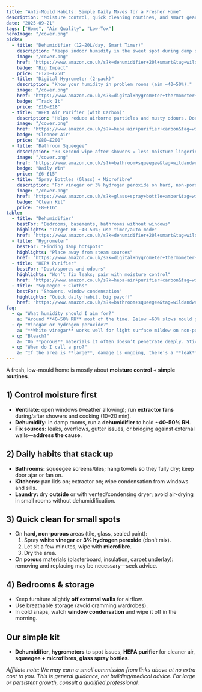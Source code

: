 ```yaml
---
title: "Anti-Mould Habits: Simple Daily Moves for a Fresher Home"
description: "Moisture control, quick cleaning routines, and smart gear to cut musty smells and mould growth—without drama."
date: "2025-09-21"
tags: ["Home", "Air Quality", "Low-Tox"]
heroImage: "/cover.png"
picks:
  - title: "Dehumidifier (12–20L/day, Smart Timer)"
    description: "Keeps indoor humidity in the sweet spot during damp seasons."
    image: "/cover.png"
    href: "https://www.amazon.co.uk/s?k=dehumidifier+20l+smart&tag=wildandwell0c-21"
    badge: "Big Impact"
    price: "£120–£250"
  - title: "Digital Hygrometer (2-pack)"
    description: "Know your humidity in problem rooms (aim ~40–50%)."
    image: "/cover.png"
    href: "https://www.amazon.co.uk/s?k=digital+hygrometer+thermometer+indoor&tag=wildandwell0c-21"
    badge: "Track It"
    price: "£10–£18"
  - title: "HEPA Air Purifier (with Carbon)"
    description: "Helps reduce airborne particles and musty odours. Doesn’t fix moisture."
    image: "/cover.png"
    href: "https://www.amazon.co.uk/s?k=hepa+air+purifier+carbon&tag=wildandwell0c-21"
    badge: "Cleaner Air"
    price: "£80–£200"
  - title: "Bathroom Squeegee"
    description: "30-second wipe after showers = less moisture lingering."
    image: "/cover.png"
    href: "https://www.amazon.co.uk/s?k=bathroom+squeegee&tag=wildandwell0c-21"
    badge: "Daily Win"
    price: "£6–£15"
  - title: "Spray Bottles (Glass) + Microfibre"
    description: "For vinegar or 3% hydrogen peroxide on hard, non-porous areas."
    image: "/cover.png"
    href: "https://www.amazon.co.uk/s?k=glass+spray+bottle+amber&tag=wildandwell0c-21"
    badge: "Clean Kit"
    price: "£8–£16"
table:
  - title: "Dehumidifier"
    bestFor: "Bedrooms, basements, bathrooms without windows"
    highlights: "Target RH ~40–50%; use timer/auto mode"
    href: "https://www.amazon.co.uk/s?k=dehumidifier+20l+smart&tag=wildandwell0c-21"
  - title: "Hygrometer"
    bestFor: "Finding damp hotspots"
    highlights: "Place away from steam sources"
    href: "https://www.amazon.co.uk/s?k=digital+hygrometer+thermometer+indoor&tag=wildandwell0c-21"
  - title: "HEPA Purifier"
    bestFor: "Dust/spores and odours"
    highlights: "Won’t fix leaks; pair with moisture control"
    href: "https://www.amazon.co.uk/s?k=hepa+air+purifier+carbon&tag=wildandwell0c-21"
  - title: "Squeegee + Cloths"
    bestFor: "Showers, window condensation"
    highlights: "Quick daily habit, big payoff"
    href: "https://www.amazon.co.uk/s?k=bathroom+squeegee&tag=wildandwell0c-21"
faq:
  - q: "What humidity should I aim for?"
    a: "Around **40–50% RH** most of the time. Below ~60% slows mould growth."
  - q: "Vinegar or hydrogen peroxide?"
    a: "**White vinegar** works well for light surface mildew on non-porous areas; **3% hydrogen peroxide** can be used similarly. Always test a small area and ventilate. Avoid mixing chemicals."
  - q: "Bleach?"
    a: "On **porous** materials it often doesn’t penetrate deeply. Stick to removal/replacement of damaged materials and moisture control. For large growth, seek a professional."
  - q: "When do I call a pro?"
    a: "If the area is **large**, damage is ongoing, there’s a **leak**, or anyone has health symptoms—get qualified help."
---
```


A fresh, low-mould home is mostly about **moisture control + simple routines**.

## 1) Control moisture first
- **Ventilate:** open windows (weather allowing); run **extractor fans** during/after showers and cooking (10–20 min).  
- **Dehumidify:** in damp rooms, run a **dehumidifier** to hold **~40–50% RH**.  
- **Fix sources:** leaks, overflows, gutter issues, or bridging against external walls—**address the cause**.

## 2) Daily habits that stack up
- **Bathrooms:** squeegee screens/tiles; hang towels so they fully dry; keep door ajar or fan on.  
- **Kitchens:** pan lids on; extractor on; wipe condensation from windows and sills.  
- **Laundry:** dry **outside** or with vented/condensing dryer; avoid air-drying in small rooms without dehumidification.

## 3) Quick clean for small spots
- On **hard, non-porous** areas (tile, glass, sealed paint):  
  1. Spray **white vinegar** or **3% hydrogen peroxide** (don’t mix).  
  2. Let sit a few minutes, wipe with **microfibre**.  
  3. Dry the area.  
- On **porous** materials (plasterboard, insulation, carpet underlay): removing and replacing may be necessary—seek advice.

## 4) Bedrooms & storage
- Keep furniture slightly **off external walls** for airflow.  
- Use breathable storage (avoid cramming wardrobes).  
- In cold snaps, watch **window condensation** and wipe it off in the morning.

## Our simple kit
- **Dehumidifier**, **hygrometers** to spot issues, **HEPA purifier** for cleaner air, **squeegee + microfibres**, **glass spray bottles**.

*Affiliate note: We may earn a small commission from links above at no extra cost to you. This is general guidance, not building/medical advice. For large or persistent growth, consult a qualified professional.*
